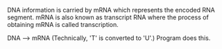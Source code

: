 DNA information is carried by mRNA which represents the encoded RNA segment. mRNA is also known as transcript RNA where the process of obtaining mRNA is called transcription. 

DNA --> mRNA (Technically, 'T' is converted to 'U'.) Program does this. 
